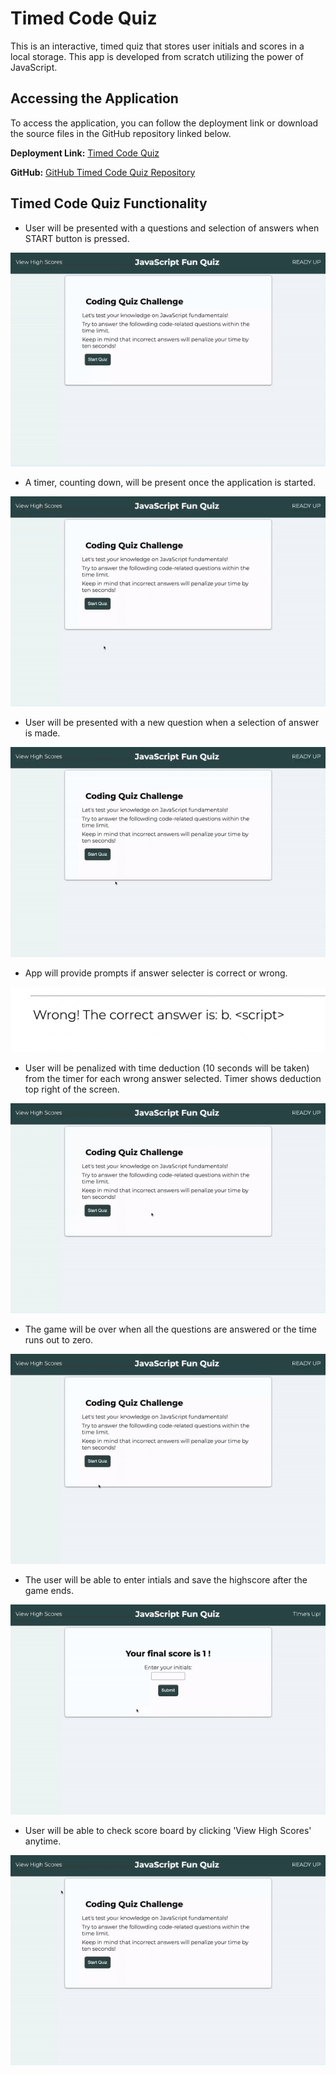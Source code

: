 # Timed Code Quiz


This is an interactive, timed quiz that stores user initials and scores in a local storage. This app is developed from scratch utilizing the power of JavaScript.

## Accessing the Application
To access the application, you can follow the deployment link or download the source files in the GitHub repository linked below.

<p><strong>Deployment Link:</strong> <a href="https://itsdenmat.github.io/timed_code_quiz/">Timed Code Quiz</a></p>
<p><strong>GitHub:</strong> <a href="https://github.com/itsDenMat/timed_code_quiz">GitHub Timed Code Quiz Repository</a></p>

## Timed Code Quiz Functionality
* User will be presented with a questions and selection of answers when START button is pressed.

<p><img src="./assets/quiz-start-btn.gif"></p>

* A timer, counting down, will be present once the application is started.

<p><img src="./assets/quiz-timer.gif"></p>

* User will be presented with a new question when a selection of answer is made.

<p><img src="./assets/quiz-new-question.gif"></p>

* App will provide prompts if answer selecter is correct or wrong.

<p><img src="./assets/quiz-alert.png"></p>

* User will be penalized with time deduction (10 seconds will be taken) from the timer for each wrong answer selected. Timer shows deduction top right of the screen.

<p><img src="./assets/quiz-time-deduction.gif"></p>

* The game will be over when all the questions are answered or the time runs out to zero.
<p><img src="./assets/quiz-end.gif"></p>

* The user will be able to enter intials and save the highscore after the game ends.

<p><img src="./assets/quiz-score-save.gif"></p>

* User will be able to check score board by clicking 'View High Scores' anytime.

<p><img src="./assets/quiz-view-score.gif"></p>

